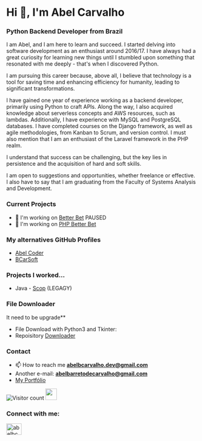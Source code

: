 <h1 align="left">Hi 👋, I'm Abel Carvalho</h1>
<h3 align="left">Python Backend Developer from Brazil</h3>

I am Abel, and I am here to learn and succeed. I started delving into software development as an enthusiast around 2016/17. I have always had a great curiosity for learning new things until I stumbled upon something that resonated with me deeply - that's when I discovered Python.

I am pursuing this career because, above all, I believe that technology is a tool for saving time and enhancing efficiency for humanity, leading to significant transformations.

I have gained one year of experience working as a backend developer, primarily using Python to craft APIs. Along the way, I also acquired knowledge about serverless concepts and AWS resources, such as lambdas. Additionally, I have experience with MySQL and PostgreSQL databases. I have completed courses on the Django framework, as well as agile methodologies, from Kanban to Scrum, and version control. I must also mention that I am an enthusiast of the Laravel framework in the PHP realm.

I understand that success can be challenging, but the key lies in persistence and the acquisition of hard and soft skills.

I am open to suggestions and opportunities, whether freelance or effective. I also have to say that I am graduating from the Faculty of Systems Analysis and Development.

### Current Projects

- 🔭 I'm working on [Better Bet](https://github.com/abelbarreto-dev/better-bet) PAUSED
- 🔭 I'm working on [PHP Better Bet](https://github.com/abelbarreto-dev/php-better-bet)

### My alternatives GitHub Profiles

- [Abel Coder](https://github.com/AbelCoder754)
- [BCarSoft](https://github.com/bcarsoft)

### Projects I worked...

- Java - [Scop](https://github.com/abelbcarvalho/scop) (LEGAGY)


### File Downloader

It need to be upgrade**

- File Download with Python3 and Tkinter:
- Repoisitory [Downloader](https://github.com/bcarsoft/downloader)

### Contact

- 📫 How to reach me **abelbcarvalho.dev@gmail.com**
- Another e-mail: **abelbarretodecarvalho@gmail.com**
- [My Portfólio](https://abelbcarvalho.github.io/)

![Visitor count](https://gpvc.arturio.dev/abelbarreto-dev) <img src="https://media.giphy.com/media/dxn6fRlTIShoeBr69N/giphy.gif" width="30">

<h3 align="left">Connect with me:</h3>
<p align="left">
<a href="https://www.linkedin.com/in/abelcarvalho/" target="blank"><img align="center" src="https://raw.githubusercontent.com/rahuldkjain/github-profile-readme-generator/master/src/images/icons/Social/linked-in-alt.svg" alt="abelbcarvalho" height="30" width="40" /></a>
</p>
